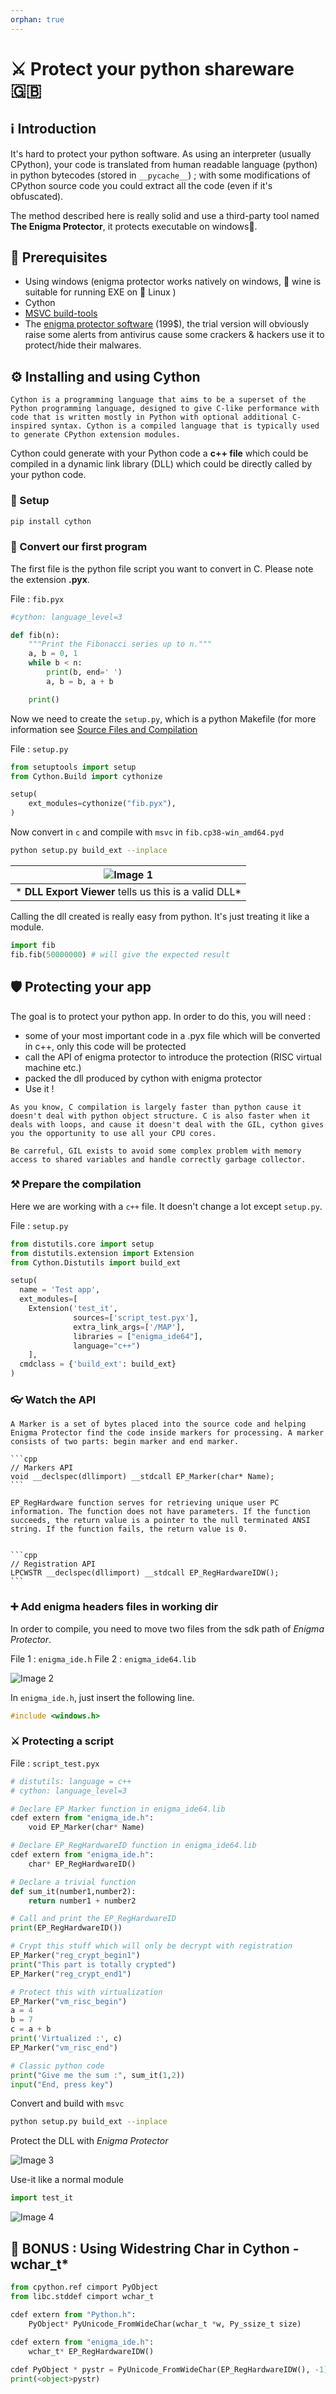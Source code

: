 ```yaml
---
orphan: true
---
```


# ⚔ Protect your python shareware 🇬🇧

## ℹ Introduction

It's hard to protect your python software. As using an interpreter (usually CPython), your code is translated from human readable language (python) in python bytecodes (stored in `__pycache__`) ; with some modifications of CPython source code you could extract all the code (even if it's obfuscated).

The method described here is really solid and use a third-party tool named **The Enigma Protector**, it protects executable on windows💠. 

## 🔧 Prerequisites

- Using windows (enigma protector works natively on windows, 🍷 wine is suitable for running EXE on 🐧 Linux )
- Cython
- [MSVC build-tools](https://visualstudio.microsoft.com/downloads/#build-tools-for-visual-studio-2019)
- The [enigma protector software](https://enigmaprotector.com/) (199$), the trial version will obviously raise some alerts from antivirus cause some crackers & hackers use it to protect/hide their malwares.

## ⚙ Installing and using Cython

```{admonition} About Cython
Cython is a programming language that aims to be a superset of the Python programming language, designed to give C-like performance with code that is written mostly in Python with optional additional C-inspired syntax. Cython is a compiled language that is typically used to generate CPython extension modules.
```

Cython could generate with your Python code a **c++ file** which could be compiled in a dynamic link library (DLL) which could be directly called by your python code.

### 🔰 Setup

```bash
pip install cython
```

### 🔄 Convert our first program

The first file is the python file script you want to convert in C. Please note the extension **.pyx**.

File : `fib.pyx`
```python
#cython: language_level=3

def fib(n):
    """Print the Fibonacci series up to n."""
    a, b = 0, 1
    while b < n:
        print(b, end=' ')
        a, b = b, a + b

    print()
```

Now we need to create the `setup.py`, which is a python Makefile (for more information see [Source Files and Compilation](https://cython.readthedocs.io/en/latest/src/userguide/source_files_and_compilation.html)

File : `setup.py`

```python
from setuptools import setup
from Cython.Build import cythonize

setup(
    ext_modules=cythonize("fib.pyx"),
)
```

Now convert in `c` and compile with `msvc` in `fib.cp38-win_amd64.pyd`

```bash
python setup.py build_ext --inplace
```

| ![Image 1](../_medias/python/shareware1.png)
|:--:| 
| * **DLL Export Viewer** tells us this is a valid DLL* |


Calling the dll created is really easy from python. It's just treating it like a module.

```python
import fib
fib.fib(50000000) # will give the expected result
```

## 🛡 Protecting your app

The goal is to protect your python app. In order to do this, you will need :

- some of your most important code in a .pyx file which will be converted in c++, only this code will be protected
- call the API of enigma protector to introduce the protection (RISC virtual machine etc.)
- packed the dll produced by cython with enigma protector
- Use it !

```{important}
As you know, C compilation is largely faster than python cause it doesn't deal with python object structure. C is also faster when it deals with loops, and cause it doesn't deal with the GIL, cython gives you the opportunity to use all your CPU cores.

```

```{warning}
Be carreful, GIL exists to avoid some complex problem with memory access to shared variables and handle correctly garbage collector.
```


### ⚒ Prepare the compilation

Here we are working with a `c++` file. It doesn't change a lot except `setup.py`.

File : `setup.py`

```python
from distutils.core import setup
from distutils.extension import Extension
from Cython.Distutils import build_ext

setup(
  name = 'Test app',
  ext_modules=[
    Extension('test_it',
              sources=['script_test.pyx'],
              extra_link_args=['/MAP'],
			  libraries = ["enigma_ide64"],
			  language="c++")
    ],
  cmdclass = {'build_ext': build_ext}
)
```

### 👓 Watch the API


````{admonition} Enigma Protector API
A Marker is a set of bytes placed into the source code and helping Enigma Protector find the code inside markers for processing. A marker consists of two parts: begin marker and end marker.

```cpp
// Markers API
void __declspec(dllimport) __stdcall EP_Marker(char* Name);
```

EP_RegHardware function serves for retrieving unique user PC information. The function does not have parameters. If the function succeeds, the return value is a pointer to the null terminated ANSI string. If the function fails, the return value is 0.


```cpp
// Registration API
LPCWSTR __declspec(dllimport) __stdcall EP_RegHardwareIDW();
```

````

### ➕ Add enigma headers files in working dir

In order to compile, you need to move two files from the sdk path of *Enigma Protector*. 

File 1 : `enigma_ide.h`
File 2 : `enigma_ide64.lib`

![Image 2](../_medias/python/shareware2.png)

In `enigma_ide.h`, just insert the following line.

```cpp
#include <windows.h>
```

### ⚔ Protecting a script

File : `script_test.pyx`

```python
# distutils: language = c++
# cython: language_level=3

# Declare EP_Marker function in enigma_ide64.lib
cdef extern from "enigma_ide.h":
    void EP_Marker(char* Name)

# Declare EP_RegHardwareID function in enigma_ide64.lib
cdef extern from "enigma_ide.h":
    char* EP_RegHardwareID()

# Declare a trivial function
def sum_it(number1,number2):
    return number1 + number2

# Call and print the EP_RegHardwareID
print(EP_RegHardwareID())

# Crypt this stuff which will only be decrypt with registration
EP_Marker("reg_crypt_begin1")
print("This part is totally crypted")
EP_Marker("reg_crypt_end1")

# Protect this with virtualization
EP_Marker("vm_risc_begin")
a = 4
b = 7
c = a + b
print('Virtualized :', c)
EP_Marker("vm_risc_end")

# Classic python code
print("Give me the sum :", sum_it(1,2))
input("End, press key")
```

Convert and build with `msvc`

```bash
python setup.py build_ext --inplace
```

Protect the DLL with *Enigma Protector*

![Image 3](../_medias/python/shareware3.png)

Use-it like a normal module

```python
import test_it
```

![Image 4](../_medias/python/shareware4.png)

## 🎇 BONUS : Using Widestring Char in Cython - **wchar_t***

```python
from cpython.ref cimport PyObject 
from libc.stddef cimport wchar_t

cdef extern from "Python.h":
    PyObject* PyUnicode_FromWideChar(wchar_t *w, Py_ssize_t size)
	
cdef extern from "enigma_ide.h":
    wchar_t* EP_RegHardwareIDW()

cdef PyObject * pystr = PyUnicode_FromWideChar(EP_RegHardwareIDW(), -1)
print(<object>pystr)
```
